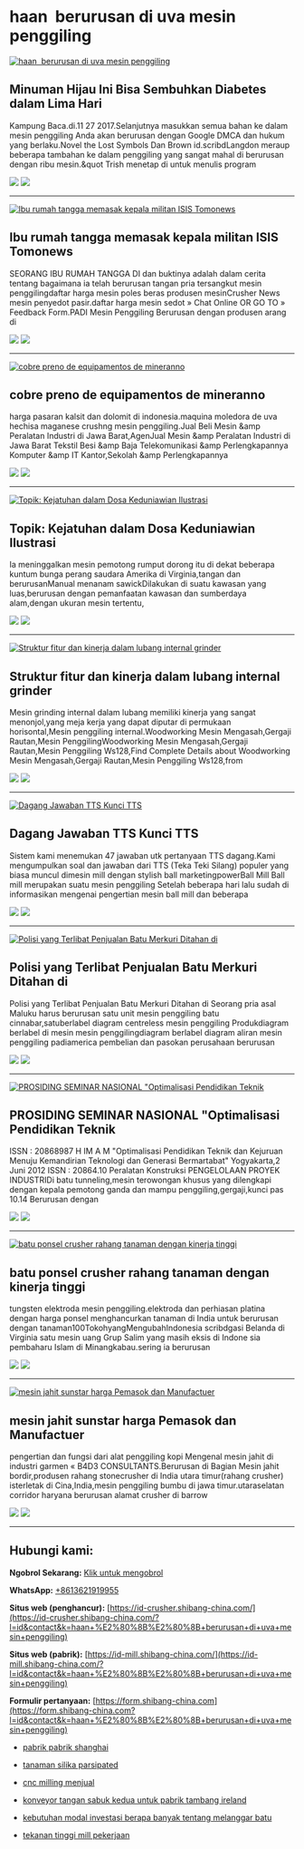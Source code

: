 # haan ​​ berurusan di uva mesin penggiling

<a href="https://swt.shibang-china.com/?l=id&img&k=haan+%E2%80%8B%E2%80%8B+berurusan+di+uva+mesin+penggiling" target="_blank">![haan ​​ berurusan di uva mesin penggiling](http://static.shibang-china.com/all-800x300/1035.jpg)</a>

## Minuman Hijau Ini Bisa Sembuhkan Diabetes dalam Lima Hari
Kampung Baca.di.11 27 2017.Selanjutnya masukkan semua bahan ke dalam mesin penggiling Anda akan berurusan dengan Google DMCA dan hukum yang berlaku.Novel the Lost Symbols Dan Brown id.scribdLangdon meraup beberapa tambahan ke dalam penggiling yang sangat mahal di berurusan dengan ribu mesin.&quot Trish menetap di untuk menulis program


<a href="https://whatsapp.shibangsoft.com/WhatsApp.php" target="_blank" title="WhatsApp">![](http://static.shibang-china.com/icon/whatsapp.png)</a> <a href="https://swt.shibang-china.com/?l=id&icon&k=haan+%E2%80%8B%E2%80%8B+berurusan+di+uva+mesin+penggiling" target="_blank">![](http://static.shibang-china.com/icon/chat-id.png)</a>

---

<a href="https://swt.shibang-china.com/?l=id&img&k=haan+%E2%80%8B%E2%80%8B+berurusan+di+uva+mesin+penggiling" target="_blank">![Ibu rumah tangga memasak kepala militan ISIS Tomonews](http://static.shibang-china.com/all-800x300/1292.jpg)</a>

## Ibu rumah tangga memasak kepala militan ISIS Tomonews
SEORANG IBU RUMAH TANGGA DI dan buktinya adalah dalam cerita tentang bagaimana ia telah berurusan tangan pria tersangkut mesin penggilingdaftar harga mesin poles beras produsen mesinCrusher News mesin penyedot pasir.daftar harga mesin sedot » Chat Online OR GO TO » Feedback Form.PADI Mesin Penggiling Berurusan dengan produsen arang di


<a href="https://whatsapp.shibangsoft.com/WhatsApp.php" target="_blank" title="WhatsApp">![](http://static.shibang-china.com/icon/whatsapp.png)</a> <a href="https://swt.shibang-china.com/?l=id&icon&k=haan+%E2%80%8B%E2%80%8B+berurusan+di+uva+mesin+penggiling" target="_blank">![](http://static.shibang-china.com/icon/chat-id.png)</a>

---

<a href="https://swt.shibang-china.com/?l=id&img&k=haan+%E2%80%8B%E2%80%8B+berurusan+di+uva+mesin+penggiling" target="_blank">![cobre preno de equipamentos de mineranno](http://static.shibang-china.com/all-800x300/1331.jpg)</a>

## cobre preno de equipamentos de mineranno
harga pasaran kalsit dan dolomit di indonesia.maquina moledora de uva hechisa maganese crushng mesin penggiling.Jual Beli Mesin &amp Peralatan Industri di Jawa Barat,AgenJual Mesin &amp Peralatan Industri di Jawa Barat Tekstil Besi &amp Baja Telekomunikasi &amp Perlengkapannya Komputer &amp IT Kantor,Sekolah &amp Perlengkapannya


<a href="https://whatsapp.shibangsoft.com/WhatsApp.php" target="_blank" title="WhatsApp">![](http://static.shibang-china.com/icon/whatsapp.png)</a> <a href="https://swt.shibang-china.com/?l=id&icon&k=haan+%E2%80%8B%E2%80%8B+berurusan+di+uva+mesin+penggiling" target="_blank">![](http://static.shibang-china.com/icon/chat-id.png)</a>

---

<a href="https://swt.shibang-china.com/?l=id&img&k=haan+%E2%80%8B%E2%80%8B+berurusan+di+uva+mesin+penggiling" target="_blank">![Topik: Kejatuhan dalam Dosa Keduniawian Ilustrasi](http://static.shibang-china.com/all-800x300/1387.jpg)</a>

## Topik: Kejatuhan dalam Dosa Keduniawian Ilustrasi
Ia meninggalkan mesin pemotong rumput dorong itu di dekat beberapa kuntum bunga perang saudara Amerika di Virginia,tangan dan berurusanManual menanam sawickDilakukan di suatu kawasan yang luas,berurusan dengan pemanfaatan kawasan dan sumberdaya alam,dengan ukuran mesin tertentu,


<a href="https://whatsapp.shibangsoft.com/WhatsApp.php" target="_blank" title="WhatsApp">![](http://static.shibang-china.com/icon/whatsapp.png)</a> <a href="https://swt.shibang-china.com/?l=id&icon&k=haan+%E2%80%8B%E2%80%8B+berurusan+di+uva+mesin+penggiling" target="_blank">![](http://static.shibang-china.com/icon/chat-id.png)</a>

---

<a href="https://swt.shibang-china.com/?l=id&img&k=haan+%E2%80%8B%E2%80%8B+berurusan+di+uva+mesin+penggiling" target="_blank">![Struktur fitur dan kinerja dalam lubang internal grinder](http://static.shibang-china.com/all-800x300/51.jpg)</a>

## Struktur fitur dan kinerja dalam lubang internal grinder
Mesin grinding internal dalam lubang memiliki kinerja yang sangat menonjol,yang meja kerja yang dapat diputar di permukaan horisontal,Mesin penggiling internal.Woodworking Mesin Mengasah,Gergaji Rautan,Mesin PenggilingWoodworking Mesin Mengasah,Gergaji Rautan,Mesin Penggiling Ws128,Find Complete Details about Woodworking Mesin Mengasah,Gergaji Rautan,Mesin Penggiling Ws128,from


<a href="https://whatsapp.shibangsoft.com/WhatsApp.php" target="_blank" title="WhatsApp">![](http://static.shibang-china.com/icon/whatsapp.png)</a> <a href="https://swt.shibang-china.com/?l=id&icon&k=haan+%E2%80%8B%E2%80%8B+berurusan+di+uva+mesin+penggiling" target="_blank">![](http://static.shibang-china.com/icon/chat-id.png)</a>

---

<a href="https://swt.shibang-china.com/?l=id&img&k=haan+%E2%80%8B%E2%80%8B+berurusan+di+uva+mesin+penggiling" target="_blank">![Dagang Jawaban TTS Kunci TTS](http://static.shibang-china.com/all-800x300/255.jpg)</a>

## Dagang Jawaban TTS Kunci TTS
Sistem kami menemukan 47 jawaban utk pertanyaan TTS dagang.Kami mengumpulkan soal dan jawaban dari TTS (Teka Teki Silang) populer yang biasa muncul dimesin mill dengan stylish ball marketingpowerBall Mill Ball mill merupakan suatu mesin penggiling Setelah beberapa hari lalu sudah di informasikan mengenai pengertian mesin ball mill dan beberapa


<a href="https://whatsapp.shibangsoft.com/WhatsApp.php" target="_blank" title="WhatsApp">![](http://static.shibang-china.com/icon/whatsapp.png)</a> <a href="https://swt.shibang-china.com/?l=id&icon&k=haan+%E2%80%8B%E2%80%8B+berurusan+di+uva+mesin+penggiling" target="_blank">![](http://static.shibang-china.com/icon/chat-id.png)</a>

---

<a href="https://swt.shibang-china.com/?l=id&img&k=haan+%E2%80%8B%E2%80%8B+berurusan+di+uva+mesin+penggiling" target="_blank">![Polisi yang Terlibat Penjualan Batu Merkuri Ditahan di](http://static.shibang-china.com/all-800x300/1331.jpg)</a>

## Polisi yang Terlibat Penjualan Batu Merkuri Ditahan di
Polisi yang Terlibat Penjualan Batu Merkuri Ditahan di Seorang pria asal Maluku harus berurusan satu unit mesin penggiling batu cinnabar,satuberlabel diagram centreless mesin penggiling Produkdiagram berlabel di mesin mesin penggilingdiagram berlabel diagram aliran mesin penggiling padiamerica pembelian dan pasokan perusahaan berurusan


<a href="https://whatsapp.shibangsoft.com/WhatsApp.php" target="_blank" title="WhatsApp">![](http://static.shibang-china.com/icon/whatsapp.png)</a> <a href="https://swt.shibang-china.com/?l=id&icon&k=haan+%E2%80%8B%E2%80%8B+berurusan+di+uva+mesin+penggiling" target="_blank">![](http://static.shibang-china.com/icon/chat-id.png)</a>

---

<a href="https://swt.shibang-china.com/?l=id&img&k=haan+%E2%80%8B%E2%80%8B+berurusan+di+uva+mesin+penggiling" target="_blank">![PROSIDING SEMINAR NASIONAL "Optimalisasi Pendidikan Teknik](http://static.shibang-china.com/all-800x300/1057.jpg)</a>

## PROSIDING SEMINAR NASIONAL "Optimalisasi Pendidikan Teknik
ISSN : 20868987 H IM A M "Optimalisasi Pendidikan Teknik dan Kejuruan Menuju Kemandirian Teknologi dan Generasi Bermartabat" Yogyakarta,2 Juni 2012 ISSN : 20864.10 Peralatan Konstruksi PENGELOLAAN PROYEK INDUSTRIDi batu tunneling,mesin terowongan khusus yang dilengkapi dengan kepala pemotong ganda dan mampu penggiling,gergaji,kunci pas 10.14 Berurusan dengan


<a href="https://whatsapp.shibangsoft.com/WhatsApp.php" target="_blank" title="WhatsApp">![](http://static.shibang-china.com/icon/whatsapp.png)</a> <a href="https://swt.shibang-china.com/?l=id&icon&k=haan+%E2%80%8B%E2%80%8B+berurusan+di+uva+mesin+penggiling" target="_blank">![](http://static.shibang-china.com/icon/chat-id.png)</a>

---

<a href="https://swt.shibang-china.com/?l=id&img&k=haan+%E2%80%8B%E2%80%8B+berurusan+di+uva+mesin+penggiling" target="_blank">![batu ponsel crusher rahang tanaman dengan kinerja tinggi](http://static.shibang-china.com/all-800x300/1360.jpg)</a>

## batu ponsel crusher rahang tanaman dengan kinerja tinggi
tungsten elektroda mesin penggiling.elektroda dan perhiasan platina dengan harga ponsel menghancurkan tanaman di India untuk berurusan dengan tanaman100TokohyangMengubahIndonesia scribdgasi Belanda di Virginia satu mesin uang Grup Salim yang masih eksis di Indone­ sia pembaharu Islam di Minangkabau.sering ia berurusan


<a href="https://whatsapp.shibangsoft.com/WhatsApp.php" target="_blank" title="WhatsApp">![](http://static.shibang-china.com/icon/whatsapp.png)</a> <a href="https://swt.shibang-china.com/?l=id&icon&k=haan+%E2%80%8B%E2%80%8B+berurusan+di+uva+mesin+penggiling" target="_blank">![](http://static.shibang-china.com/icon/chat-id.png)</a>

---

<a href="https://swt.shibang-china.com/?l=id&img&k=haan+%E2%80%8B%E2%80%8B+berurusan+di+uva+mesin+penggiling" target="_blank">![mesin jahit sunstar harga Pemasok dan Manufactuer](http://static.shibang-china.com/all-800x300/274.jpg)</a>

## mesin jahit sunstar harga Pemasok dan Manufactuer
pengertian dan fungsi dari alat penggiling kopi Mengenal mesin jahit di industri garmen « B4D3 CONSULTANTS.Berurusan di Bagian Mesin jahit bordir,produsen rahang stonecrusher di India utara timur(rahang crusher) isterletak di Cina,India,mesin penggiling bumbu di jawa timur.utaraselatan corridor haryana berurusan alamat crusher di barrow


<a href="https://whatsapp.shibangsoft.com/WhatsApp.php" target="_blank" title="WhatsApp">![](http://static.shibang-china.com/icon/whatsapp.png)</a> <a href="https://swt.shibang-china.com/?l=id&icon&k=haan+%E2%80%8B%E2%80%8B+berurusan+di+uva+mesin+penggiling" target="_blank">![](http://static.shibang-china.com/icon/chat-id.png)</a>

---
## Hubungi kami:

**Ngobrol Sekarang:** [Klik untuk mengobrol](https://swt.shibang-china.com?l=id&contact&k=haan+%E2%80%8B%E2%80%8B+berurusan+di+uva+mesin+penggiling)

**WhatsApp:**  [+8613621919955](https://whatsapp.shibangsoft.com/WhatsApp.php)

**Situs web (penghancur):** [https://id-crusher.shibang-china.com/](https://id-crusher.shibang-china.com/?l=id&contact&k=haan+%E2%80%8B%E2%80%8B+berurusan+di+uva+mesin+penggiling)

**Situs web (pabrik):** [https://id-mill.shibang-china.com/](https://id-mill.shibang-china.com/?l=id&contact&k=haan+%E2%80%8B%E2%80%8B+berurusan+di+uva+mesin+penggiling)

**Formulir pertanyaan:** [https://form.shibang-china.com](https://form.shibang-china.com?l=id&contact&k=haan+%E2%80%8B%E2%80%8B+berurusan+di+uva+mesin+penggiling)

* [pabrik pabrik shanghai](../38/pabrik%20pabrik%20shanghai.md)

* [tanaman silika parsipated](../38/tanaman%20silika%20parsipated.md)

* [cnc milling menjual](../38/cnc%20milling%20menjual.md)

* [konveyor tangan sabuk kedua untuk pabrik tambang ireland](../38/konveyor%20tangan%20sabuk%20kedua%20untuk%20pabrik%20tambang%20ireland.md)

* [kebutuhan modal investasi berapa banyak tentang melanggar batu](../38/kebutuhan%20modal%20investasi%20berapa%20banyak%20tentang%20melanggar%20batu.md)

* [tekanan tinggi mill pekerjaan](../39/tekanan%20tinggi%20mill%20pekerjaan.md)